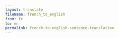 ```yaml
--- 
layout: translate 
fileName: french_to_english 
from: fr
to: en 
permalink: french-to-english-sentence-translation
---
```

